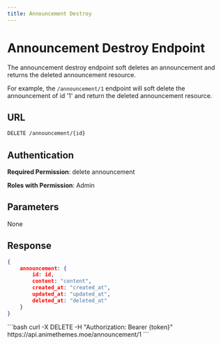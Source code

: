 ```yaml
---
title: Announcement Destroy
---
```


<Block>

# Announcement Destroy Endpoint

The announcement destroy endpoint soft deletes an announcement and returns the deleted announcement resource.

For example, the `/announcement/1` endpoint will soft delete the announcement of id '1' and return the deleted announcement resource.

## URL

```sh
DELETE /announcement/{id}
```

## Authentication

**Required Permission**: delete announcement

**Roles with Permission**: Admin

## Parameters

None

## Response

```json
{
    announcement: {
        id: id,
        content: "content",
        created_at: "created_at",
        updated_at: "updated_at",
        deleted_at: "deleted_at"
    }
}
```

<Example>

<CURL>
```bash
curl -X DELETE -H "Authorization: Bearer {token}" https://api.animethemes.moe/announcement/1
```
</CURL>

</Example>

</Block>